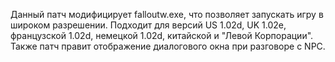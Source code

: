 Данный патч модифицирует falloutw.exe, что позволяет запускать игру в широком разрешении. Подходит для версий US 1.02d, UK 1.02e, французской 1.02d, немецкой 1.02d, китайской и "Левой Корпорации". Также патч правит отображение диалогового окна при разговоре с NPC.